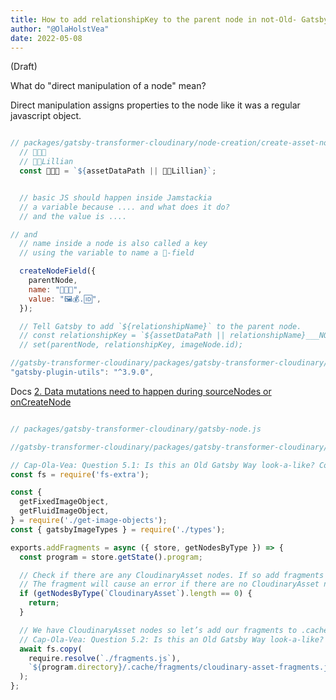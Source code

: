 ```yaml
---
title: How to add relationshipKey to the parent node in not-Old- Gatsby-Way ___NODE
author: "@OlaHolstVea"
date: 2022-05-08
---
```

(Draft)

What do "direct manipulation of a node" mean?

Direct manipulation assigns properties to the node like it was a regular javascript object.


```js

// packages/gatsby-transformer-cloudinary/node-creation/create-asset-nodes-from-data.js
  // 💜⛵🔑
  // 💜⛵Lillian
  const 💜⛵🔑 = `${assetDataPath || 💜⛵Lillian}`;


  // basic JS should happen inside Jamstackia
  // a variable because .... and what does it do?
  // and the value is ....

// and
  // name inside a node is also called a key
  // using the variable to name a 🍓-field

  createNodeField({
    parentNode,
    name: "💜⛵🔑",
    value: "🖼️💰.🆔",
  });

  // Tell Gatsby to add `${relationshipName}` to the parent node.
  // const relationshipKey = `${assetDataPath || relationshipName}___NODE`;
  // set(parentNode, relationshipKey, imageNode.id);
```
```js
//gatsby-transformer-cloudinary/packages/gatsby-transformer-cloudinary/package.json
"gatsby-plugin-utils": "^3.9.0",

```


Docs
[2. Data mutations need to happen during sourceNodes or onCreateNode](https://www.gatsbyjs.com/docs/reference/release-notes/migrating-source-plugin-from-v3-to-v4/#2-data-mutations-need-to-happen-during-sourcenodes-or-oncreatenode)


```js

// packages/gatsby-transformer-cloudinary/gatsby-node.js

```
```js
//gatsby-transformer-cloudinary/packages/gatsby-transformer-cloudinary/gatsby-image/index.js

// Cap-Ola-Vea: Question 5.1: Is this an Old Gatsby Way look-a-like? Compare at source:
const fs = require('fs-extra');

const {
  getFixedImageObject,
  getFluidImageObject,
} = require('./get-image-objects');
const { gatsbyImageTypes } = require('./types');

exports.addFragments = async ({ store, getNodesByType }) => {
  const program = store.getState().program;

  // Check if there are any CloudinaryAsset nodes. If so add fragments for CloudinaryAsset.
  // The fragment will cause an error if there are no CloudinaryAsset nodes.
  if (getNodesByType(`CloudinaryAsset`).length == 0) {
    return;
  }

  // We have CloudinaryAsset nodes so let’s add our fragments to .cache/fragments.
  // Cap-Ola-Vea: Question 5.2: Is this an Old Gatsby Way look-a-like? Compare at source:
  await fs.copy(
    require.resolve(`./fragments.js`),
    `${program.directory}/.cache/fragments/cloudinary-asset-fragments.js`
  );
};

```